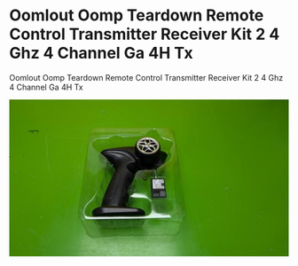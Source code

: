 # Oomlout Oomp Teardown Remote Control Transmitter Receiver Kit 2 4 Ghz 4 Channel Ga 4H Tx
Oomlout Oomp Teardown Remote Control Transmitter Receiver Kit 2 4 Ghz 4 Channel Ga 4H Tx





[![](image_600.jpg)](image.jpg)

    

    

    

    

    

    

    

    

    

    





